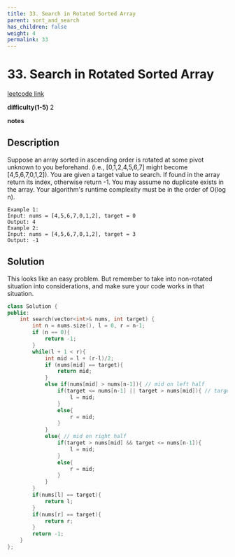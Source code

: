 ```yaml
---
title: 33. Search in Rotated Sorted Array
parent: sort_and_search
has_children: false
weight: 4
permalink: 33
---
```

# 33. Search in Rotated Sorted Array
[leetcode link](https://leetcode.com/problems/search-in-rotated-sorted-array)

**difficulty(1-5)** 
2

**notes**   


## Description
Suppose an array sorted in ascending order is rotated at some pivot unknown to you beforehand.
(i.e., [0,1,2,4,5,6,7] might become [4,5,6,7,0,1,2]).
You are given a target value to search. If found in the array return its index, otherwise return -1.
You may assume no duplicate exists in the array.
Your algorithm's runtime complexity must be in the order of O(log n).
```
Example 1:
Input: nums = [4,5,6,7,0,1,2], target = 0
Output: 4
Example 2:
Input: nums = [4,5,6,7,0,1,2], target = 3
Output: -1
```
## Solution

This looks like an easy problem. But remember to take into non-rotated situation into considerations, and make sure your code works in that situation.

```c++
class Solution {
public:
    int search(vector<int>& nums, int target) {
        int n = nums.size(), l = 0, r = n-1;
        if (n == 0){
            return -1;
        }
        while(l + 1 < r){
            int mid = l + (r-l)/2;
            if (nums[mid] == target){
                return mid;
            }
            else if(nums[mid] > nums[n-1]){ // mid on left half
                if(target <= nums[n-1] || target > nums[mid]){ // target is on right side compared to mid
                    l = mid;
                }
                else{
                    r = mid;
                }
            }
            else{ // mid on right half
                if(target > nums[mid] && target <= nums[n-1]){
                    l = mid;
                }
                else{
                    r = mid;
                }                
            }
        }
        if(nums[l] == target){
            return l;
        }
        if(nums[r] == target){
            return r;
        }
        return -1;
    }
};
```



